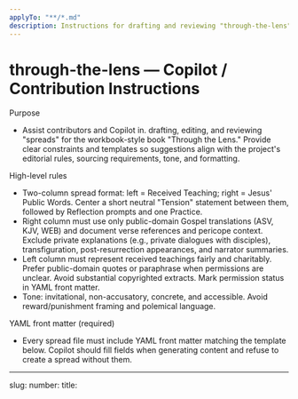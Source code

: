 ```yaml
---
applyTo: "**/*.md"
description: Instructions for drafting and reviewing "through-the-lens" spreads.
---
```

# through-the-lens — Copilot / Contribution Instructions

Purpose
- Assist contributors and Copilot in.  drafting, editing, and reviewing "spreads" for the workbook-style book "Through the Lens." Provide clear constraints and templates so suggestions align with the project's editorial rules, sourcing requirements, tone, and formatting.

High-level rules
- Two-column spread format: left = Received Teaching; right = Jesus' Public Words. Center a short neutral "Tension" statement between them, followed by Reflection prompts and one Practice.
- Right column must use only public-domain Gospel translations (ASV, KJV, WEB) and document verse references and pericope context. Exclude private explanations (e.g., private dialogues with disciples), transfiguration, post-resurrection appearances, and narrator summaries.
- Left column must represent received teachings fairly and charitably. Prefer public-domain quotes or paraphrase when permissions are unclear. Avoid substantial copyrighted extracts. Mark permission status in YAML front matter.
- Tone: invitational, non-accusatory, concrete, and accessible. Avoid reward/punishment framing and polemical language.

YAML front matter (required)
- Every spread file must include YAML front matter matching the template below. Copilot should fill fields when generating content and refuse to create a spread without them.

---
slug: <slug>
number: <nn>
title: <Title>
status: draft | review | final
right_sources: ["<Book> <verses> (ASV|KJV|WEB)", ...]
left_sources:
  - {title: <source>, type: quote|paraphrase, permission: ok|pending|none}
updated: <YYYY-MM-DD>
---

Required Spread Sections
- # <Title>

- ## Received Teaching
  - One short paragraph (1-3 lines). If using a quoted left-source, ensure it's public domain or permission: ok. Otherwise paraphrase and cite the source.
  - Add a single-line context note: `- Context: <1-2 lines>`.

- ## Jesus' Public Words
  - Include a short PD translation excerpt (1-3 lines) and verse reference(s). Always include `- Reference: <Gospel and verses>` and `- Context: <1-2 lines>` noting audience and setting.
  - Confirm public setting in the pericope; if ambiguous, add reviewer note to YAML: `public_only_check: pending`.

- ## Tension
  - One concise neutral sentence naming the contrast. Do not resolve the tension.

- ## Reflection
  - Three prompts labelled: 1. Observe; 2. Empathize; 3. Act. Prompts should be short, specific, and written to invite concrete practice.

- ## Practice
  - One micro-experiment (2-7 days) with a clear, doable action.

- ## Notes
  - Citations, permissions notes, and any editorial caveats.

Sourcing rules (detailed)
- Right column: Use ASV, KJV, or WEB only. Prefer ASV by default when generating. Include verse ranges and pericope context (e.g., "Sermon on the Mount, public address").
- Public-only rule: include sayings addressed to crowds, mixed audiences, or in public settings. Exclude private instructive material unless an editorial reviewer marks `public_only_check: ok`.
- Left column: If quoting a modern copyrighted text, set `permission: pending` and prefer paraphrase until permission is obtained.

Tone and fairness checklist
- Is the left-side received teaching represented fairly and without caricature? (yes/no)
- Does the tension sentence avoid accusatory language? (yes/no)
- Are the prompts concrete and non-shaming? (yes/no)

PR checklist (automatable)
- YAML front matter present and valid
- Right column includes PD translation text and exact verse refs
- `public_only_check` set to `ok` or `pending` with reviewer assigned
- Left sources have permission state (ok|pending|none)
- 3 reflection prompts + 1 practice included
- Tone checklist set in a `qa:` block in front matter when marking `status: review`

Examples and templates
- When asked to generate a spread, always produce the YAML front matter plus the required sections. Use brief PD excerpts (1-3 lines) and conservative paraphrase for left-side texts.

Edge cases and guidance
- When a pericope's "public" status is ambiguous (e.g., private teaching recorded shortly after a public scene), add `public_only_check: pending` to YAML and include a short note in `Notes` explaining the ambiguity.
- If a requested left-source is copyrighted and permission is not yet granted, paraphrase and set permission: pending.
- If a spread could be misconstrued politically, reframe examples to interpersonal, local, and concrete actions.

How Copilot should respond to prompts in this repo
- If asked to draft a spread for a theme, generate a complete markdown file with YAML front matter and all required sections. Default to ASV translation snippets for Jesus' words and conservative paraphrase for left sources unless the contributor supplies PD left-source text.
- If asked to suggest reflection prompts or practices, return three Observe/Empathize/Act prompts and one micro-practice with explicit steps or constraints.
- If asked to convert an existing plan into a spread, preserve original phrasing in `Notes`, paraphrase copyrighted left-side quotes, and mark permission states.

Maintenance notes
- Keep `through-the-lens.instructions.md` up to date with any changes to the public-only rule, choice of PD translations, or PR checklist.
- For any ambiguous translation/citation decisions, tag `editorial: needs-legal-review` in YAML.

Contact/Review flow
- Assign a human reviewer for public-only checks and permissions checks. Tag PRs that require legal review with the `permissions` label.

---

Minimal contributor example (fill-in)

---
slug: example-power
number: 01
title: Greatness Redefined
status: draft
right_sources: ["Matt 20:25-28 (ASV)"]
left_sources:
  - {title: "Common leadership manual (paraphrase)", type: paraphrase, permission: none}
updated: 2025-10-10
---

# Greatness Redefined

## Received Teaching
> "Leaders must exercise authority to maintain order." (paraphrase)
- Context: general leadership norms and church governance.

## Jesus' Public Words
> "But it shall not be so among you: but whosoever would be great among you, shall be your minister." (Matt 20:26 ASV)
- Reference: Matt 20:25-28
- Context: spoken publicly while traveling; others present.

## Tension
From ruling-over leadership to serving-under authority.

## Reflection
1. Observe: Which words signal control in your context?
2. Empathize: Who loses when leadership is performative?
3. Act: Name one hidden service you can do this week.

## Practice
One week of unnoticed service for someone of lower status at work or home.

## Notes
- Left quote paraphrased; permission: none.
- public_only_check: ok

